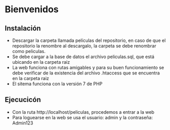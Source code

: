 # Bienvenidos

## Instalación

* Descargar la carpeta llamada películas del repositorio, en caso de que el repositorio la renombre al descargalo, la carpeta se debe renombrar como peliculas.
* Se debe cargar a la base de datos el archivo peliculas.sql, que está ubicando en la carpeta raiz
* La web funciona con rutas amigables y para su buen funcionamiento se debe verificar de la existencia del archivo .htaccess que se encuentra en la carpeta raiz
* El sitema funciona con la versión 7 de PHP


## Ejecucicón
* Con la ruta http://localhost/peliculas, procedemos a entrar a la web
* Para loguearse en la web se usa el usuario: admin y la contraseña: Admin123

